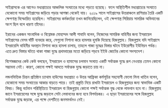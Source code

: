 সাইপ্রাসকে এর আগেও মধ্যপ্রাচ্যের আঞ্চলিক সংঘাতের মধ্যে পড়তে হয়েছে। ফলে অস্থিতিশীল মধ্যপ্রাচ্যের সংঘাতে যেকোনো সময় সাইপ্রাসের জড়িয়ে পড়ার আশঙ্কা থেকেই যায়। ২০১৯ সালে সাইপ্রাসের উত্তরাঞ্চলে রাশিয়ার তৈরি একটি ক্ষেপণাস্ত্র বিস্ফোরিত হয়েছিল। সাইপ্রাসের কর্মকর্তারা তখন জানিয়েছিলেন, ওই ক্ষেপণাস্ত্র সিরিয়ায় সামরিক অভিযানের অংশ ছিল বলে ধারণা তাঁদের।

ইরানের একজন সাংবাদিক ও বিশ্লেষক মোহাম্মদ আলী শাবানি বলেন, নিজেদের সামরিক বাহিনীর জন্য ইসরায়েল সাইপ্রাসের যেসব ঘাঁটি ব্যবহার করে, সেগুলো নিশানা করে হামলার হুমকি দিয়েছে হিজবুল্লাহ। হিজবুল্লাহ যদি সাইপ্রাসে ইসরায়েলি বাহিনীর অবস্থান নিশানা করে হামলা চালায়, তাহলে গাজা যুদ্ধের বিস্তার ঘটবে ইউরোপীয় ইউনিয়ন পর্যন্ত। এতে দ্রুত বিস্তার ঘটতে থাকা গাজা যুদ্ধে প্রথমবারের মতো জড়িয়ে পড়বে ইইউ জোটের কোনো সদস্যদেশ।

বিশেষজ্ঞদের কেউ কেউ বলছেন, ইসরায়েল ও হামাসের চলমান সংঘাত একটি সর্বাত্মক যুদ্ধে রূপ নেওয়ার তেমন কোনো সম্ভাবনা নেই। কারণ, কোনো পক্ষই আদতে সর্বাত্মক যুদ্ধে জড়াতে চায় না।

লন্ডনভিত্তিক চিন্তন প্রতিষ্ঠান চ্যাথাম হাউসের মধ্যপ্রাচ্য ও উত্তর আফ্রিকা কর্মসূচির সহযোগী ফেলো লিনা খাতিব বলেন, যেকোনো সময় সংঘাতের আকার বাড়তে পারে। তাই প্রস্তুতি নিয়ে রাখাটা ইসরায়েল ও হিজবুল্লাহর জন্য স্বাভাবিক একটি বিষয়। কিন্তু বর্তমান পরিস্থিতিতে ইসরায়েল বা হিজবুল্লাহ কোনো পক্ষই সর্বাত্মক যুদ্ধ থেকে লাভবান হবে না। হিজবুল্লাহ জানে ইসরায়েলের সঙ্গে যুদ্ধে জড়ালে সেটা লেবাননের জন্য হবে বিপর্যয়কর। এ ছাড়া ইসরায়েলের সঙ্গে হিজবুল্লাহ সর্বাত্মক যুদ্ধে জড়াক, এর পক্ষে দেশটিতে জনসমর্থনও নেই।
